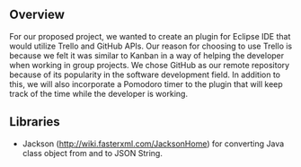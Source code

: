 ## Overview

For our proposed project, we wanted to create an plugin for Eclipse IDE that would utilize Trello and GitHub APIs. Our reason for choosing to use Trello is because we felt it was similar to Kanban in a way of helping the developer when working in group projects. We chose GitHub as our remote repository because of its popularity in the software development field. In addition to this, we will also incorporate a Pomodoro timer to the plugin that will keep track of the time while the developer is working.

## Libraries

* Jackson (http://wiki.fasterxml.com/JacksonHome) for converting Java class object from and to JSON String. 

 